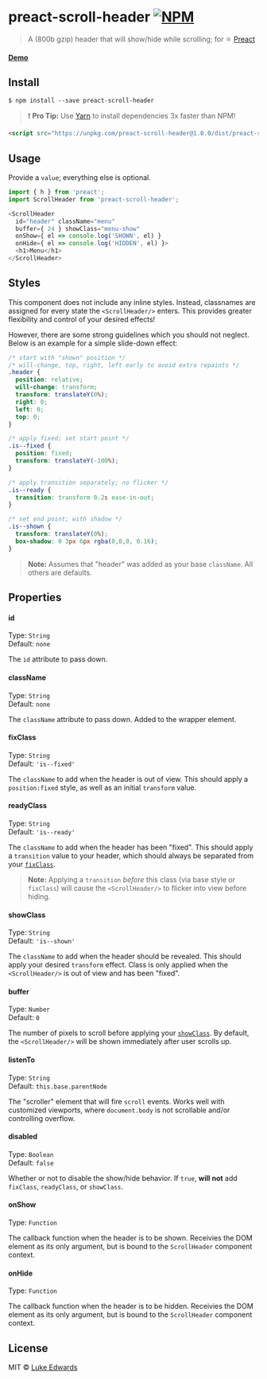 # preact-scroll-header [![NPM](https://img.shields.io/npm/v/preact-scroll-header.svg)](https://www.npmjs.com/package/preact-scroll-header)

> A (800b gzip) header that will show/hide while scrolling; for :atom_symbol: [Preact](https://github.com/developit/preact)

#### [Demo](https://jsfiddle.net/lukeed/kws8r5v4/)

## Install

```
$ npm install --save preact-scroll-header
```

> :exclamation: **Pro Tip:** Use [Yarn](https://yarnpkg.com/) to install dependencies 3x faster than NPM!

```html
<script src="https://unpkg.com/preact-scroll-header@1.0.0/dist/preact-scroll-header.min.js"></script>
```

## Usage

Provide a `value`; everything else is optional.

```js
import { h } from 'preact';
import ScrollHeader from 'preact-scroll-header';

<ScrollHeader
  id="header" className="menu"
  buffer={ 24 } showClass="menu-show"
  onShow={ el => console.log('SHOWN', el) }
  onHide={ el => console.log('HIDDEN', el) }>
  <h1>Menu</h1>
</ScrollHeader>
```

## Styles

This component does not include any inline styles. Instead, classnames are assigned for every state the `<ScrollHeader/>` enters. This provides greater flexibility and control of your desired effects! 

However, there are some strong guidelines which you should not neglect. Below is an example for a simple slide-down effect:

```css
/* start with "shown" position */
/* will-change, top, right, left early to avoid extra repaints */
.header {
  position: relative;
  will-change: transform;
  transform: translateY(0%);
  right: 0;
  left: 0;
  top: 0;
}

/* apply fixed; set start point */
.is--fixed {
  position: fixed;
  transform: translateY(-100%);
}

/* apply transition separately; no flicker */
.is--ready {
  transition: transform 0.2s ease-in-out;
}

/* set end point; with shadow */
.is--shown {
  transform: translateY(0%);
  box-shadow: 0 3px 6px rgba(0,0,0, 0.16);
}
```

> **Note:** Assumes that "header" was added as your base `className`. All others are defaults.


## Properties

#### id
Type: `String`<br>
Default: `none`

The `id` attribute to pass down.

#### className
Type: `String`<br>
Default: `none`

The `className` attribute to pass down. Added to the wrapper element.

#### fixClass
Type: `String`<br>
Default: `'is--fixed'`

The `className` to add when the header is out of view. This should apply a `position:fixed` style, as well as an initial `transform` value.

#### readyClass
Type: `String`<br>
Default: `'is--ready'`

The `className` to add when the header has been "fixed". This should apply a `transition` value to your header, which should always be separated from your [`fixClass`](#fixClass).

> **Note:** Applying a `transition` _before_ this class (via base style or `fixClass`) will cause the `<ScrollHeader/>` to flicker into view before hiding.

#### showClass
Type: `String`<br>
Default: `'is--shown'`

The `className` to add when the header should be revealed. This should apply your desired `transform` effect. Class is only applied when the `<ScrollHeader/>` is out of view and has been "fixed".

#### buffer
Type: `Number`<br>
Default: `0`

The number of pixels to scroll before applying your [`showClass`](#showClass). By default, the `<ScrollHeader/>` will be shown immediately after user scrolls up.

#### listenTo
Type: `String`<br>
Default: `this.base.parentNode`

The "scroller" element that will fire `scroll` events. Works well with customized viewports, where `document.body` is not scrollable and/or controlling overflow.

#### disabled
Type: `Boolean`<br>
Default: `false`

Whether or not to disable the show/hide behavior. If `true`, **will not** add `fixClass`, `readyClass`, or `showClass`.

#### onShow
Type: `Function`

The callback function when the header is to be shown. Receivies the DOM element as its only argument, but is bound to the `ScrollHeader` component context.

#### onHide
Type: `Function`

The callback function when the header is to be hidden. Receivies the DOM element as its only argument, but is bound to the `ScrollHeader` component context.


## License

MIT © [Luke Edwards](https://lukeed.com)
